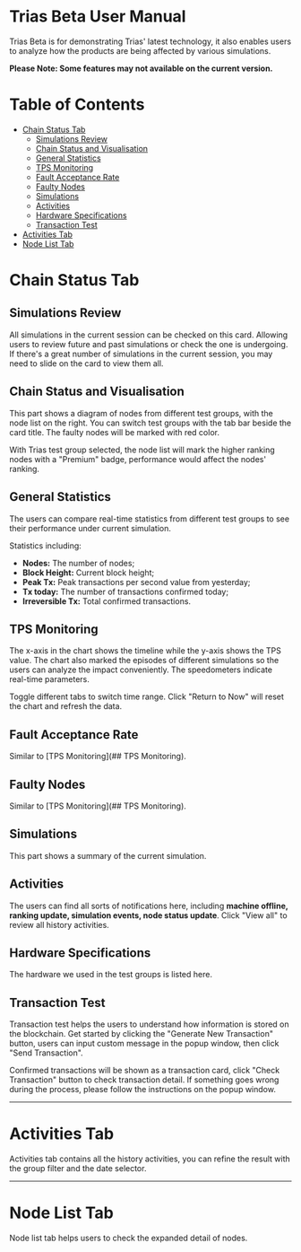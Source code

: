 # Trias Beta User Manual
Trias Beta is for demonstrating Trias' latest technology, it also enables users to analyze how the products are being affected by various simulations.
 
**Please Note: Some features may not available on the current version.**
 
# Table of Contents

<!-- TOC -->
- [Chain Status Tab](#chain-status-tab)
    - [Simulations Review](#simulations-review)
    - [Chain Status and Visualisation](#chain-status-and-visualisation)
    - [General Statistics](#general-statistics)
    - [TPS Monitoring](#tps-monitoring)
    - [Fault Acceptance Rate](#fault-acceptance-rate)
    - [Faulty Nodes](#faulty-nodes)
    - [Simulations](#simulations)
    - [Activities](#activities)
    - [Hardware Specifications](#hardware-specifications)
    - [Transaction Test](#transaction-test)
- [Activities Tab](#activities-tab)
- [Node List Tab](#node-list-tab)
<!-- /TOC -->

# Chain Status Tab

## Simulations Review
All simulations in the current session can be checked on this card. Allowing users to review future and past simulations or check the one is undergoing. If there's a great number of simulations in the current session, you may need to slide on the card to view them all.


## Chain Status and Visualisation

This part shows a diagram of nodes from different test groups, with the node list on the right. You can switch test groups with the tab bar beside the card title. The faulty nodes will be marked with red color.

With Trias test group selected, the node list will mark the higher ranking nodes with a "Premium" badge, performance would affect the nodes' ranking.

## General Statistics

The users can compare real-time statistics from different test groups to see their performance under current simulation. 

Statistics including:

* **Nodes:** The number of nodes;
* **Block Height:** Current block height;
* **Peak Tx:** Peak transactions per second value from yesterday;
* **Tx today:** The number of transactions confirmed today;
* **Irreversible Tx:** Total confirmed transactions.

## TPS Monitoring

The x-axis in the chart shows the timeline while the y-axis shows the TPS value. The chart also marked the episodes of different simulations so the users can analyze the impact conveniently. The speedometers indicate real-time parameters.

Toggle different tabs to switch time range. Click "Return to Now" will reset the chart and refresh the data.

## Fault Acceptance Rate

Similar to [TPS Monitoring](## TPS Monitoring).

## Faulty Nodes

Similar to [TPS Monitoring](## TPS Monitoring).

## Simulations

This part shows a summary of the current simulation.

## Activities

The users can find all sorts of notifications here, including **machine offline, ranking update, simulation events, node status update**. Click "View all" to review all history activities.

## Hardware Specifications

The hardware we used in the test groups is listed here.

## Transaction Test

Transaction test helps the users to understand how information is stored on the blockchain. Get started by clicking the "Generate New Transaction" button, users can input custom message in the popup window, then click "Send Transaction".

Confirmed transactions will be shown as a transaction card, click "Check Transaction" button to check transaction detail. If something goes wrong during the process, please follow the instructions on the popup window.

---

# Activities Tab

Activities tab contains all the history activities, you can refine the result with the group filter and the date selector.

---

# Node List Tab

Node list tab helps users to check the expanded detail of nodes.